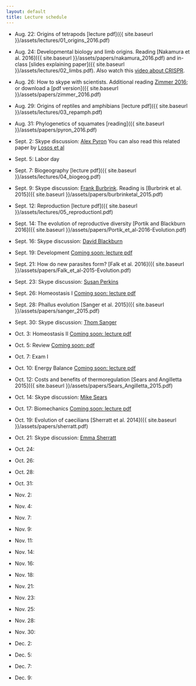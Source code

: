 ```yaml
---
layout: default
title: Lecture schedule
---
```


- Aug. 22: Origins of tetrapods [lecture pdf]({{ site.baseurl }}/assets/lectures/01_origins_2016.pdf)
- Aug. 24: Developmental biology and limb origins. Reading [Nakamura et al. 2016]({{ site.baseurl }}/assets/papers/nakamura_2016.pdf) and in-class [slides explaining paper]({{ site.baseurl }}/assets/lectures/02_limbs.pdf). Also watch this [video about CRISPR](https://www.youtube.com/watch?v=MnYppmstxIs).
- Aug. 26: How to skype with scientists. Additional reading [Zimmer 2016](http://www.nytimes.com/2016/08/18/science/from-fins-into-hands-scientists-discover-a-deep-evolutionary-link.html); or download a [pdf version]({{ site.baseurl }}/assets/papers/zimmer_2016.pdf)

- Aug. 29: Origins of reptiles and amphibians [lecture pdf]({{ site.baseurl }}/assets/lectures/03_repamph.pdf)
- Aug. 31: Phylogenetics of squamates [reading]({{ site.baseurl }}/assets/papers/pyron_2016.pdf)
- Sept. 2: Skype discussion: [Alex Pyron](http://www.colubroid.org/)
You can also read this related paper by [Losos et al](http://lososlab.oeb.harvard.edu/files/lososlab/files/losos_et_al._who_speaks_with_forked_tongue._2012.pdf)

- Sept. 5: Labor day
- Sept. 7: Biogeography [lecture pdf]({{ site.baseurl }}/assets/lectures/04_biogeog.pdf)
- Sept. 9: Skype discussion: [Frank Burbrink](http://www.amnh.org/our-research/staff-directory/frank-t.-burbrink/). Reading is [Burbrink et al. 2015]({{ site.baseurl }}/assets/papers/burbrinketal_2015.pdf)

- Sept. 12: Reproduction [lecture pdf]({{ site.baseurl }}/assets/lectures/05_reproductionI.pdf)
- Sept. 14: The evolution of reproductive diversity [Portik and Blackburn 2016]({{ site.baseurl }}/assets/papers/Portik_et_al-2016-Evolution.pdf)
- Sept. 16: Skype discussion: [David Blackburn](http://www.blackburnlab.org/)

- Sept. 19: Development [Coming soon: lecture pdf]()
- Sept. 21: How do new parasites form? [Falk et al. 2016]({{ site.baseurl }}/assets/papers/Falk_et_al-2015-Evolution.pdf)
- Sept. 23: Skype discussion: [Susan Perkins](http://www.susanperkins.net/)

- Sept. 26: Homeostasis I [Coming soon: lecture pdf]()
- Sept. 28: Phallus evolution [Sanger et al. 2015]({{ site.baseurl }}/assets/papers/sanger_2015.pdf)
- Sept. 30: Skype discussion: [Thom Sanger](http://anolisevodevo.com/Sanger_Loyola_webpage/Home.html)

- Oct. 3: Homeostasis II [Coming soon: lecture pdf]()
- Oct. 5: Review [Coming soon: pdf]()
- Oct. 7: Exam I

- Oct. 10: Energy Balance [Coming soon: lecture pdf]()
- Oct. 12: Costs and benefits of thermoregulation [Sears and Angilletta 2015]({{ site.baseurl }}/assets/papers/Sears_Angilletta_2015.pdf)
- Oct. 14: Skype discussion: [Mike Sears](http://thermalecology.org/)

- Oct. 17: Biomechanics [Coming soon: lecture pdf]()
- Oct. 19: Evolution of caecilians [Sherratt et al. 2014]({{ site.baseurl }}/assets/papers/sherratt.pdf)
- Oct. 21: Skype discussion: [Emma Sherratt](http://www.emmasherratt.com/)

- Oct. 24:
- Oct. 26:
- Oct. 28:

- Oct. 31:
- Nov. 2:
- Nov. 4:

- Nov. 7:
- Nov. 9:
- Nov. 11:

- Nov. 14:
- Nov. 16:
- Nov. 18:

- Nov. 21:
- Nov. 23:
- Nov. 25:

- Nov. 28:
- Nov. 30:
- Dec. 2:

- Dec. 5:
- Dec. 7:
- Dec. 9:
